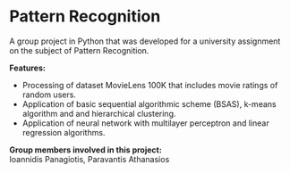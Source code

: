 # Pattern Recognition
A group project in Python that was developed for a university assignment on the subject of Pattern Recognition.

**Features:**  
- Processing of dataset MovieLens 100K that includes movie ratings of random users.
- Application of basic sequential algorithmic scheme (BSAS), k-means algorithm and and hierarchical clustering.
- Application of neural network with multilayer perceptron and linear regression algorithms.

**Group members involved in this project:**  
Ioannidis Panagiotis, Paravantis Athanasios
